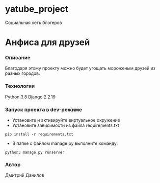 # yatube_project
Социальная сеть блогеров

# Анфиса для друзей

### Описание
Благодаря этому проекту можно будет угощать мороженым друзей из разных городов.

### Технологии
Python 3.8
Django 2.2.19

### Запуск проекта в dev-режиме
- Установите и активируйте виртуальное окружение
- Установите зависимости из файла requirements.txt
```
pip install -r requirements.txt
``` 
- В папке с файлом manage.py выполните команду:
```
python3 manage.py runserver
```

### Автор
Дмитрий Данилов